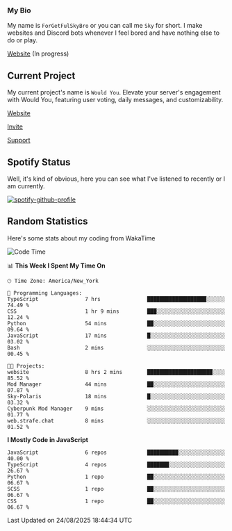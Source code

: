 ### My Bio 

My name is `ForGetFulSkyBro` or you can call me `Sky` for short. I make websites and Discord bots whenever I feel bored and have nothing else to do or play.

[Website](https://forgetful.vercel.app) (In progress)

## Current Project

My current project's name is `Would You`. Elevate your server's engagement with Would You, featuring user voting, daily messages, and customizability.

[Website](https://wouldyoubot.gg)

[Invite](https://wouldyoubot.gg/invite)

[Support](https://wouldyoubot.gg/discord)

## Spotify Status

Well, it's kind of obvious, here you can see what I've listened to recently or I am currently.

[![spotify-github-profile](https://spotify-github-profile.kittinanx.com/api/view?uid=8fw8wluifdebs12yo4k3j0h6c&cover_image=true&theme=novatorem&show_offline=false&background_color=121212&interchange=false&bar_color=53b14f&bar_color_cover=false)](https://github.com/kittinan/spotify-github-profile)


## Random Statistics

Here's some stats about my coding from WakaTime

<!--START_SECTION:waka-->
![Code Time](http://img.shields.io/badge/Code%20Time-1%2C546%20hrs%2035%20mins-blue)

📊 **This Week I Spent My Time On** 

```text
🕑︎ Time Zone: America/New_York

💬 Programming Languages: 
TypeScript               7 hrs               ███████████████████░░░░░░   74.49 % 
CSS                      1 hr 9 mins         ███░░░░░░░░░░░░░░░░░░░░░░   12.24 % 
Python                   54 mins             ██░░░░░░░░░░░░░░░░░░░░░░░   09.64 % 
JavaScript               17 mins             █░░░░░░░░░░░░░░░░░░░░░░░░   03.02 % 
Bash                     2 mins              ░░░░░░░░░░░░░░░░░░░░░░░░░   00.45 % 

🐱‍💻 Projects: 
website                  8 hrs 2 mins        █████████████████████░░░░   85.52 % 
Mod Manager              44 mins             ██░░░░░░░░░░░░░░░░░░░░░░░   07.87 % 
Sky-Polaris              18 mins             █░░░░░░░░░░░░░░░░░░░░░░░░   03.32 % 
Cyberpunk Mod Manager    9 mins              ░░░░░░░░░░░░░░░░░░░░░░░░░   01.77 % 
web.strafe.chat          8 mins              ░░░░░░░░░░░░░░░░░░░░░░░░░   01.52 % 
```

**I Mostly Code in JavaScript** 

```text
JavaScript               6 repos             ██████████░░░░░░░░░░░░░░░   40.00 % 
TypeScript               4 repos             ███████░░░░░░░░░░░░░░░░░░   26.67 % 
Python                   1 repo              ██░░░░░░░░░░░░░░░░░░░░░░░   06.67 % 
SCSS                     1 repo              ██░░░░░░░░░░░░░░░░░░░░░░░   06.67 % 
CSS                      1 repo              ██░░░░░░░░░░░░░░░░░░░░░░░   06.67 % 
```




 Last Updated on 24/08/2025 18:44:34 UTC
<!--END_SECTION:waka-->
